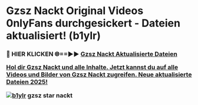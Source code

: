 # Gzsz Nackt Original Videos 0nlyFans durchgesickert - Dateien aktualisiert! (b1ylr)

<h3>🔴 HIER KLICKEN 🌐==►► <a href="https://tinyurl.com/h6vf6nb8" rel="nofollow">Gzsz Nackt Aktualisierte Dateien

Hol dir Gzsz Nackt und alle Inhalte. Jetzt kannst du auf alle Videos und Bilder von Gzsz Nackt zugreifen. Neue aktualisierte Dateien 2025!

[![b1ylr](https://i.imgur.com/sD4kR3V.gif)](https://tinyurl.com/h6vf6nb8)
gzsz star nackt
